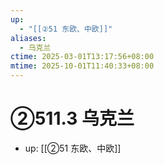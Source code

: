 ```yaml
---
up:
  - "[[②51 东欧、中欧]]"
aliases:
  - 乌克兰
ctime: 2025-03-01T13:17:56+08:00
mtime: 2025-10-01T11:40:33+08:00
---
```


# ②511.3 乌克兰

- up: [[②51 东欧、中欧]]
